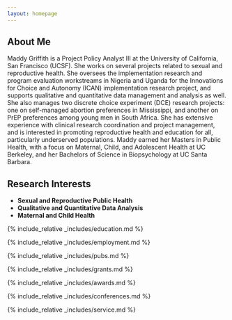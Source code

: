 ```yaml
---
layout: homepage
---
```


## About Me

Maddy Griffith is a Project Policy Analyst III at the University of California, San Francisco (UCSF). She works on several projects related to sexual and reproductive health. She oversees the implementation research and program evaluation workstreams in Nigeria and Uganda for the Innovations for Choice and Autonomy (ICAN) implementation research project, and supports qualitative and quantitative data management and analysis as well. She also manages two discrete choice experiment (DCE) research projects: one on self-managed abortion preferences in Mississippi, and another on PrEP preferences among young men in South Africa. She has extensive experience with clinical research coordination and project management, and is interested in promoting reproductive health and education for all, particularly underserved populations. Maddy earned her Masters in Public Health, with a focus on Maternal, Child, and Adolescent Health at UC Berkeley, and her Bachelors of Science in Biopsychology at UC Santa Barbara.

## Research Interests

- **Sexual and Reproductive Public Health** 
- **Qualitative and Quantitative Data Analysis** 
- **Maternal and Child Health** 

{% include_relative _includes/education.md %}

{% include_relative _includes/employment.md %}

{% include_relative _includes/pubs.md %}

<!--{% include_relative _includes/art.md %}--> <!-- you can escape this line if you don't have any art examples -->

{% include_relative _includes/grants.md %}

{% include_relative _includes/awards.md %}

{% include_relative _includes/conferences.md %}

{% include_relative _includes/service.md %}
